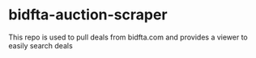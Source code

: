 # bidfta-auction-scraper
This repo is used to pull deals from bidfta.com and provides a viewer to easily search deals
